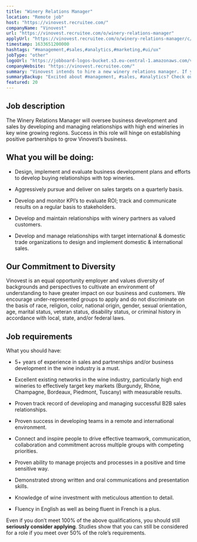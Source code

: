 ```yaml
---
title: "Winery Relations Manager"
location: "Remote job"
host: "https://vinovest.recruitee.com/"
companyName: "Vinovest"
url: "https://vinovest.recruitee.com/o/winery-relations-manager"
applyUrl: "https://vinovest.recruitee.com/o/winery-relations-manager/c/new"
timestamp: 1633651200000
hashtags: "#management,#sales,#analytics,#marketing,#ui/ux"
jobType: "other"
logoUrl: "https://jobboard-logos-bucket.s3.eu-central-1.amazonaws.com/vinovest"
companyWebsite: "https://vinovest.recruitee.com/"
summary: "Vinovest intends to hire a new winery relations manager. If you have 5+ years of experience in sales and partnerships and/or business development in the wine industry is a must, consider applying."
summaryBackup: "Excited about #management, #sales, #analytics? Check out this job post!"
featured: 20
---
```


## Job description

The Winery Relations Manager will oversee business development and sales by developing and managing relationships with high end wineries in key wine growing regions. Success in this role will hinge on establishing positive partnerships to grow Vinovest’s business.

## What you will be doing:

*   Design, implement and evaluate business development plans and efforts to develop buying relationships with top wineries.
    
*   Aggressively pursue and deliver on sales targets on a quarterly basis.
    
*   Develop and monitor KPI’s to evaluate ROI; track and communicate results on a regular basis to stakeholders.
    
*   Develop and maintain relationships with winery partners as valued customers.
    
*   Develop and manage relationships with target international & domestic trade organizations to design and implement domestic & international sales.
    

## Our Commitment to Diversity

Vinovest is an equal opportunity employer and values diversity of backgrounds and perspectives to cultivate an environment of understanding to have greater impact on our business and customers. We encourage under-represented groups to apply and do not discriminate on the basis of race, religion, color, national origin, gender, sexual orientation, age, marital status, veteran status, disability status, or criminal history in accordance with local, state, and/or federal laws.

## Job requirements

What you should have:

*   5+ years of experience in sales and partnerships and/or business development in the wine industry is a must.
    
*   Excellent existing networks in the wine industry, particularly high end wineries to effectively target key markets (Burgundy, Rhône, Champagne, Bordeaux, Piedmont, Tuscany) with measurable results.
    
*   Proven track record of developing and managing successful B2B sales relationships.
    
*   Proven success in developing teams in a remote and international environment.
    
*   Connect and inspire people to drive effective teamwork, communication, collaboration and commitment across multiple groups with competing priorities.
    
*   Proven ability to manage projects and processes in a positive and time sensitive way.
    
*   Demonstrated strong written and oral communications and presentation skills.
    
*   Knowledge of wine investment with meticulous attention to detail.
    
*   Fluency in English as well as being fluent in French is a plus.
    

‪Even if you don’t meet 100% of the above qualifications, you should still **seriously consider applying**. Studies show that you can still be considered for a role if you meet over 50% of the role’s requirements.‬
